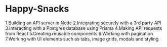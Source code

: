 # Happy-Snacks
1.Building an API server in Node
2.Integrating securely with a 3rd party API
3.Interacting with a Postgres database using Prisma
4.Making API requests from React
5.Creating reusable components
6.Working with pagination
7.Working with UI elements such as tabs, image grids, modals and styling
